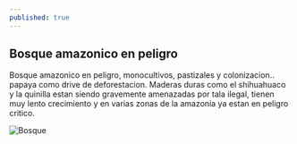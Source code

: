```yaml
---
published: true
---
```

## Bosque amazonico en peligro

Bosque amazonico en peligro, monocultivos, pastizales y colonizacion..   papaya como drive de deforestacion.  Maderas duras como el shihuahuaco y la quinilla estan siendo gravemente amenazadas por tala ilegal, tienen muy lento crecimiento y en varias zonas de la amazonia ya estan en peligro critico.

![Bosque]({{site.baseurl}}/img/posts/bosque.jpg)

